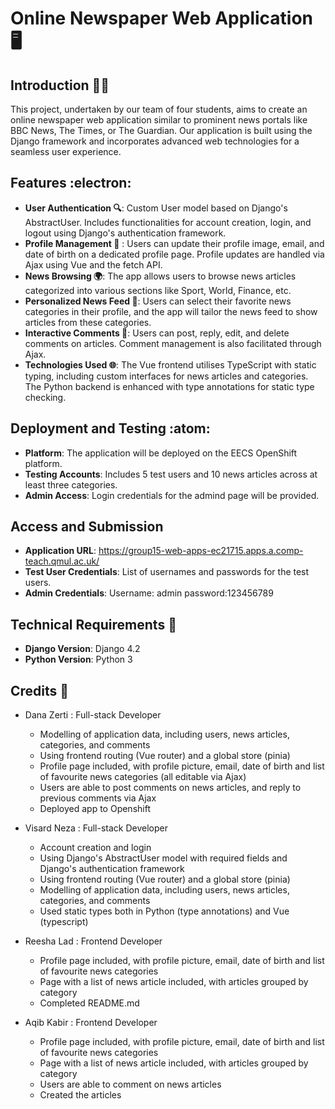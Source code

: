 # Online Newspaper Web Application :desktop_computer:

## Introduction :technologist:
This project, undertaken by our team of four students, aims to create an online newspaper web application similar to prominent news portals like BBC News, The Times, or The Guardian. Our application is built using the Django framework and incorporates advanced web technologies for a seamless user experience.

## Features :electron:
- **User Authentication :mag:**: Custom User model based on Django's AbstractUser. Includes functionalities for account creation, login, and logout using Django's authentication framework.
- **Profile Management :bust_in_silhouette:** : Users can update their profile image, email, and date of birth on a dedicated profile page. Profile updates are handled via Ajax using Vue and the fetch API.
- **News Browsing :earth_africa:**: The app allows users to browse news articles categorized into various sections like Sport, World, Finance, etc.
- **Personalized News Feed :star2:**: Users can select their favorite news categories in their profile, and the app will tailor the news feed to show articles from these categories.
- **Interactive Comments :busts_in_silhouette:**: Users can post, reply, edit, and delete comments on articles. Comment management is also facilitated through Ajax.
- **Technologies Used :globe_with_meridians:**: The Vue frontend utilises TypeScript with static typing, including custom interfaces for news articles and categories. The Python backend is enhanced with type annotations for static type checking.

## Deployment and Testing :atom:
- **Platform**: The application will be deployed on the EECS OpenShift platform.
- **Testing Accounts**: Includes 5 test users and 10 news articles across at least three categories.
- **Admin Access**: Login credentials for the admind page will be provided.

## Access and Submission
- **Application URL**: https://group15-web-apps-ec21715.apps.a.comp-teach.qmul.ac.uk/
- **Test User Credentials**: List of usernames and passwords for the test users.
- **Admin Credentials**: Username: admin password:123456789

## Technical Requirements :memo:
- **Django Version**: Django 4.2
- **Python Version**: Python 3

## Credits :test_tube:
* Dana Zerti : Full-stack Developer
    - Modelling of application data, including users, news articles, categories, and comments
    - Using frontend routing (Vue router) and a global store (pinia)
    - Profile page included, with profile picture, email, date of birth and list of favourite news categories (all editable via Ajax)
    - Users are able to post comments on news articles, and reply to previous comments via Ajax
    - Deployed app to Openshift

* Visard Neza : Full-stack Developer 
    - Account creation and login 
    - Using Django's AbstractUser model with required fields and Django's authentication framework
    - Using frontend routing (Vue router) and a global store (pinia)
    - Modelling of application data, including users, news articles, categories, and comments
    - Used  static types both in Python (type annotations) and Vue (typescript)

* Reesha Lad : Frontend Developer
    - Profile page included, with profile picture, email, date of birth and list of favourite news categories
    - Page with a list of news article included, with articles grouped by category
    - Completed README.md


* Aqib Kabir : Frontend Developer
    - Profile page included, with profile picture, email, date of birth and list of favourite news categories
    - Page with a list of news article included, with articles grouped by category
    - Users are able to comment on news articles
    - Created the articles
